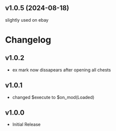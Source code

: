 
## <cy>v1.0.5</c> (2024-08-18)
slightly used on ebay
# Changelog
## <cg>v1.0.2</c>
* ex mark now dissapears after opening all chests

## <cg>v1.0.1</c>
* changed $execute to $on_mod(Loaded)

## <cg>v1.0.0</c>
* Initial Release